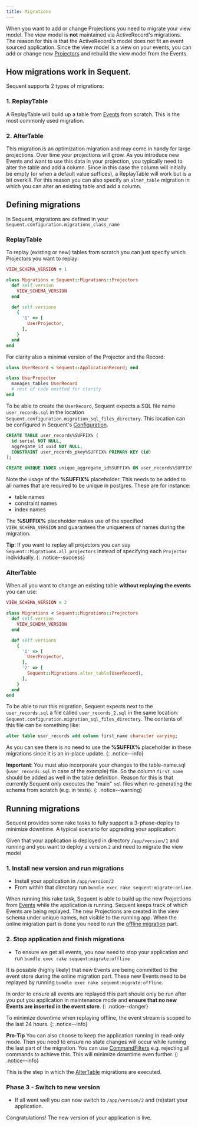 ```yaml
---
title: Migrations
---
```


When you want to add or change Projections you need to migrate your view model.
The view model is **not** maintained via ActiveRecord's migrations. The reason for
this is that the ActiveRecord's model does not fit an event sourced application.
Since the view model is a view on your events, you can add or change new [Projectors](projector.html) and rebuild the view model from the Events.

## How migrations work in Sequent.

Sequent supports 2 types of migrations:

### 1. ReplayTable

A ReplayTable will build up a table from [Events](event.html) from scratch. This is the
most commonly used migration.

### 2. AlterTable

This migration is an optimization migration and may come in handy for large projections.
Over time your projections will grow. As you introduce new Events and want to use
this data in your projection, you typically need to alter the table and add a column.
Since in this case the column will initially be empty (or when a default value suffices), a
ReplayTable will work but is a bit overkill. For this reason you can also
specify an `alter_table` migration in which you can alter an existing table
and add a column.

## Defining migrations

In Sequent, migrations are defined in your `Sequent.configuration.migrations_class_name`

### ReplayTable

To replay (existing or new) tables from scratch you can just specify
which Projectors you want to replay:

```ruby
VIEW_SCHEMA_VERSION = 1

class Migrations < Sequent::Migrations::Projectors
  def self.version
    VIEW_SCHEMA_VERSION
  end

  def self.versions
    {
      '1' => [
        UserProjector,
      ],
    }
  end
end
```

For clarity also a minimal version of the Projector and the Record:

```ruby
class UserRecord < Sequent::ApplicationRecord; end

class UserProjector
  manages_tables UserRecord
  # rest of code omitted for clarity
end
```

To be able to create the `UserRecord`, Sequent expects a SQL file name
`user_records.sql` in the location `Sequent.configuration.migration_sql_files_directory`.
This location can be configured in Sequent's [Configuration](configuration.html).

```sql
CREATE TABLE user_records%SUFFIX% (
  id serial NOT NULL,
  aggregate_id uuid NOT NULL,
  CONSTRAINT user_records_pkey%SUFFIX% PRIMARY KEY (id)
);

CREATE UNIQUE INDEX unique_aggregate_id%SUFFIX% ON user_records%SUFFIX% USING btree (aggregate_id);
```

Note the usage of the **%SUFFIX%** placeholder. This needs to be added
to all names that are required to be unique in postgres. These are for instance:

- table names
- constraint names
- index names

The **%SUFFIX%** placeholder makes use of the specified `VIEW_SCHEMA_VERSION` and guarantees the uniqueness of names during the migration.

**Tip**: If you want to replay all projectors you can say `Sequent::Migrations.all_projectors`
instead of specifying each `Projector` individually.
{: .notice--success}

### AlterTable

When all you want to change an existing table **without replaying the events**
you can use:


```ruby
VIEW_SCHEMA_VERSION = 2

class Migrations < Sequent::Migrations::Projectors
  def self.version
    VIEW_SCHEMA_VERSION
  end

  def self.versions
    {
      '1' => [
        UserProjector,
      ],
      '2' => [
        Sequent::Migrations.alter_table(UserRecord),
      ],
    }
  end
end
```

To be able to run this migration, Sequent expects next to the `user_records.sql`
a file called `user_records_2.sql` in the same location: `Sequent.configuration.migration_sql_files_directory`.
The contents of this file can be something like:

```sql
alter table user_records add column first_name character varying;
```

As you can see there is no need to use the **%SUFFIX%** placeholder in these migrations
since it is an in-place update.
{: .notice--info}

**Important**: You must also incorporate your changes to the table-name.sql (`user_records.sql` in case of the example) file.
So the column `first_name` should be added as well in the table definition. Reason for this is that currently Sequent only
executes the "main" `sql` files when re-generating the schema from scratch (e.g. in tests). 
{: .notice--warning}


## Running migrations

Sequent provides some rake tasks to fully support a 3-phase-deploy to minimize downtime.
A typical scenario for upgrading your application:

Given that your application is deployed in directory `/app/version/1` and running
and you want to deploy a version `2` and need to migrate the view model

### 1. Install new version and run migrations
- Install your application in `/app/version/2`
- From within that directory run `bundle exec rake sequent:migrate:online`

When running this rake task, Sequent is able to build up the new Projections
from [Events](event.html) while the application is running. Sequent keeps track
of which Events are being replayed. The new Projections
are created in the view schema under unique names, not visible
to the running app.
When the online migration part is done you need to run the [offline migration](#2-stop-application-and-finish-migrations) part.

### 2. Stop application and finish migrations
- To ensure we get all events, you now need to stop your application and run
  `bundle exec rake sequent:migrate:offline`

It is possible (highly likely) that new Events are being committed to the
event store during the online migration part. These new Events need to be
replayed by running `bundle exec rake sequent:migrate:offline`.

In order to ensure all events are replayed this part should only be run
after you put you application in maintenance mode and **ensure that no new Events are inserted in the event store**.
{: .notice--danger}

To minimize downtime when replaying offline, the event stream is scoped to the last 24 hours.
{: .notice--info}

**Pro-Tip** You can also choose to keep the application running in
read-only mode. Then you need to ensure no state changes will occur while running the last part of the migration. You can use [CommandFilters](configuration.html#commandfilters) e.g. rejecting all commands to achieve this. This will minimize downtime even further.
{: .notice--info}

This is the step in which the [AlterTable](#AlterTable) migrations are executed.

### Phase 3 - Switch to new version
- If all went well you can now switch to `/app/version/2` and (re)start your application.

Congratulations! The new version of your application is live.

